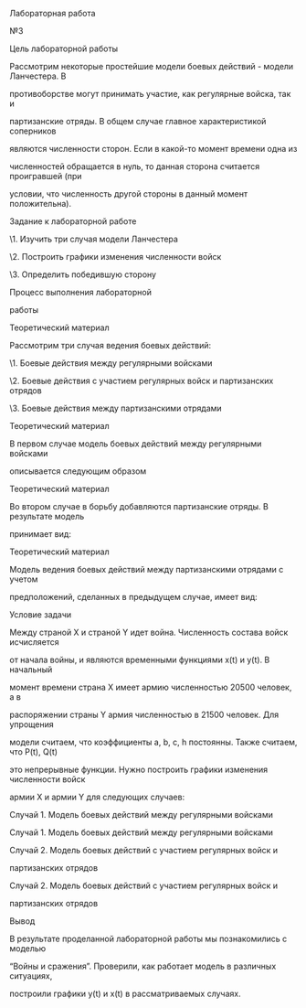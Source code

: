 ﻿

Лабораторная работа

№3





Цель лабораторной работы

Рассмотрим некоторые простейшие модели боевых действий - модели Ланчестера. В

противоборстве могут принимать участие, как регулярные войска, так и

партизанские отряды. В общем случае главное характеристикой соперников

являются численности сторон. Если в какой-то момент времени одна из

численностей обращается в нуль, то данная сторона считается проигравшей (при

условии, что численность другой стороны в данный момент положительна).





Задание к лабораторной работе

\1. Изучить три случая модели Ланчестера

\2. Построить графики изменения численности войск

\3. Определить победившую сторону





Процесс выполнения лабораторной

работы





Теоретический материал

Рассмотрим три случая ведения боевых действий:

\1. Боевые действия между регулярными войсками

\2. Боевые действия с участием регулярных войск и партизанских отрядов

\3. Боевые действия между партизанскими отрядами





Теоретический материал

В первом случае модель боевых действий между регулярными войсками

описывается следующим образом





Теоретический материал

Во втором случае в борьбу добавляются партизанские отряды. В результате модель

принимает вид:





Теоретический материал

Модель ведения боевых действий между партизанскими отрядами с учетом

предположений, сделанных в предыдущем случае, имеет вид:





Условие задачи

Между страной X и страной Y идет война. Численность состава войск исчисляется

от начала войны, и являются временными функциями x(t) и y(t). В начальный

момент времени страна X имеет армию численностью 20500 человек, а в

распоряжении страны Y армия численностью в 21500 человек. Для упрощения

модели считаем, что коэффициенты a, b, c, h постоянны. Также считаем, что P(t), Q(t)

это непрерывные функции. Нужно построить графики изменения численности войск

армии X и армии Y для следующих случаев:





Случай 1. Модель боевых действий между регулярными войсками





Случай 1. Модель боевых действий между регулярными войсками





Случай 2. Модель боевых действий с участием регулярных войск и

партизанских отрядов





Случай 2. Модель боевых действий с участием регулярных войск и

партизанских отрядов





Вывод

В результате проделанной лабораторной работы мы познакомились с моделью

“Войны и сражения”. Проверили, как работает модель в различных ситуациях,

построили графики y(t) и x(t) в рассматриваемых случаях.

